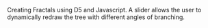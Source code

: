 Creating Fractals using D5 and Javascript. A slider allows the user to dynamically redraw the tree with different angles of branching.